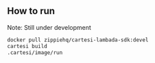 ## How to run

Note: Still under development

```sh
docker pull zippiehq/cartesi-lambada-sdk:devel
cartesi build
.cartesi/image/run
```
